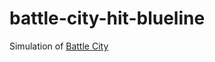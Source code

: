 # battle-city-hit-blueline
Simulation of [Battle City](https://en.wikipedia.org/wiki/Battle_City_(video_game))
